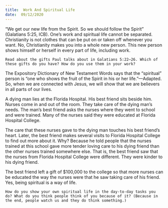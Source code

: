 ```yaml
---
title:  Work And Spiritual Life 
date:  09/12/2020
---
```


“We get our new life from the Spirit. So we should follow the Spirit” (Galatians 5:25, ICB). One’s work and spiritual life cannot be separated. Christianity is not clothes that can be put on or taken off whenever you want. No, Christianity makes you into a whole new person. This new person shows himself or herself in every part of life, including work.

`Read about the gifts Paul talks about in Galatians 5:22–26. Which of these gifts do you have? How do you use them in your work?`

The Expository Dictionary of New Testament Words says that the “spiritual” person is “one who shows the fruit of the Spirit in his or her life.”—Adapted. So, when we are connected with Jesus, we will show that we are believers in all parts of our lives.

A dying man lies at the Florida Hospital. His best friend sits beside him. Nurses come in and out of the room. They take care of the dying man’s needs. The man’s best friend asks the nurses where they went to school and were trained. Many of the nurses said they were educated at Florida Hospital College.

The care that these nurses gave to the dying man touches his best friend’s heart. Later, the best friend makes several visits to Florida Hospital College to find out more about it. Why? Because he told people that the nurses trained at this school gave more tender loving care to his dying friend than the other nurses trained somewhere else. That is, the best friend saw that the nurses from Florida Hospital College were different. They were kinder to his dying friend.

The best friend left a gift of $100,000 to the college so that more nurses can be educated the way the nurses were that he saw taking care of his friend. Yes, being spiritual is a way of life.

`How do you show your own spiritual life in the day-to-day tasks you do? What do you think people think of you because of it? (Because in the end, people watch us and they do think something.)`